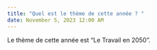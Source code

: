 ```yaml
---
title: "Quel est le thème de cette année ? "
date: November 5, 2023 12:00 AM
---
```

Le thème de cette année est “Le Travail en 2050”.